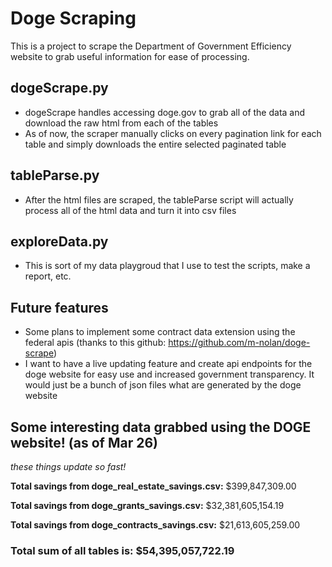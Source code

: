 # Doge Scraping

This is a project to scrape the Department of Government Efficiency website to grab useful information for ease of processing. 

## dogeScrape.py
* dogeScrape handles accessing doge.gov to grab all of the data and download the raw html from each of the tables
* As of now, the scraper manually clicks on every pagination link for each table and simply downloads the entire selected paginated table

## tableParse.py
* After the html files are scraped, the tableParse script will actually process all of the html data and turn it into csv files

## exploreData.py
* This is sort of my data playgroud that I use to test the scripts, make a report, etc.



## Future features 
- Some plans to implement some contract data extension using the federal apis (thanks to this github: https://github.com/m-nolan/doge-scrape)
- I want to have a live updating feature and create api endpoints for the doge website for easy use and increased government transparency. It would just be a bunch of json files what are generated by the doge website

## Some interesting data grabbed using the DOGE website! (as of Mar 26)
*these things update so fast!*

**Total savings from doge_real_estate_savings.csv:** $399,847,309.00

**Total savings from doge_grants_savings.csv:** $32,381,605,154.19

**Total savings from doge_contracts_savings.csv:** $21,613,605,259.00

### **Total sum of all tables is:** $54,395,057,722.19